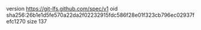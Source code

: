 version https://git-lfs.github.com/spec/v1
oid sha256:26b1e1d5fe570a22da2f02232915fdc586f28e01f323cb796ec02937fefc1270
size 137

